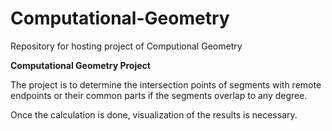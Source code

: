 # Computational-Geometry
Repository for hosting project of Computional Geometry 

**Computational Geometry Project**

The project is to determine the intersection points of segments with remote endpoints or their common parts if the segments overlap to any degree.

Once the calculation is done, visualization of the results is necessary.
